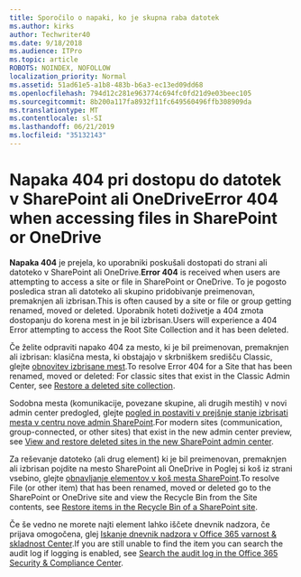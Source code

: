 ```yaml
---
title: Sporočilo o napaki, ko je skupna raba datotek
ms.author: kirks
author: Techwriter40
ms.date: 9/18/2018
ms.audience: ITPro
ms.topic: article
ROBOTS: NOINDEX, NOFOLLOW
localization_priority: Normal
ms.assetid: 51ad61e5-a1b8-483b-b6a3-ec13ed09dd68
ms.openlocfilehash: 794d12c281e963774c694fc0fd21d9e03beec105
ms.sourcegitcommit: 8b200a117fa8932f11fc649560496ffb308909da
ms.translationtype: MT
ms.contentlocale: sl-SI
ms.lasthandoff: 06/21/2019
ms.locfileid: "35132143"
---
```

# <a name="error-404-when-accessing-files-in-sharepoint-or-onedrive"></a><span data-ttu-id="23f12-102">Napaka 404 pri dostopu do datotek v SharePoint ali OneDrive</span><span class="sxs-lookup"><span data-stu-id="23f12-102">Error 404 when accessing files in SharePoint or OneDrive</span></span>

<span data-ttu-id="23f12-103">**Napaka 404** je prejela, ko uporabniki poskušali dostopati do strani ali datoteko v SharePoint ali OneDrive.</span><span class="sxs-lookup"><span data-stu-id="23f12-103">**Error 404** is received when users are attempting to access a site or file in SharePoint or OneDrive.</span></span> <span data-ttu-id="23f12-104">To je pogosto posledica stran ali datoteko ali skupino pridobivanje preimenovan, premaknjen ali izbrisan.</span><span class="sxs-lookup"><span data-stu-id="23f12-104">This is often caused by a site or file or group getting renamed, moved or deleted.</span></span>
<span data-ttu-id="23f12-105">Uporabnik hoteti doživetje a 404 zmota dostopanju do korena mest in je bil izbrisan.</span><span class="sxs-lookup"><span data-stu-id="23f12-105">Users will experience a 404 Error attempting to access the Root Site Collection and it has been deleted.</span></span>

<span data-ttu-id="23f12-106">Če želite odpraviti napako 404 za mesto, ki je bil preimenovan, premaknjen ali izbrisan: klasična mesta, ki obstajajo v skrbniškem središču Classic, glejte [obnovitev izbrisane mest](https://docs.microsoft.com/sharepoint/restore-deleted-site-collection).</span><span class="sxs-lookup"><span data-stu-id="23f12-106">To resolve Error 404 for a Site that has been renamed, moved or deleted: For classic sites that exist in the Classic Admin Center, see [Restore a deleted site collection](https://docs.microsoft.com/sharepoint/restore-deleted-site-collection).</span></span>

<span data-ttu-id="23f12-107">Sodobna mesta (komunikacije, povezane skupine, ali drugih mestih) v novi admin center predogled, glejte [pogled in postaviti v prejšnje stanje izbrisati mesta v centru nove admin SharePoint](https://docs.microsoft.com/sharepoint/view-and-restore-deleted-sites-in-new-admin-center).</span><span class="sxs-lookup"><span data-stu-id="23f12-107">For modern sites (communication, group-connected, or other sites) that exist in the new admin center preview, see [View and restore deleted sites in the new SharePoint admin center](https://docs.microsoft.com/sharepoint/view-and-restore-deleted-sites-in-new-admin-center).</span></span>

<span data-ttu-id="23f12-108">Za reševanje datoteko (ali drug element) ki je bil preimenovan, premaknjen ali izbrisan pojdite na mesto SharePoint ali OneDrive in Poglej si koš iz strani vsebino, glejte [obnavljanje elementov v koš mesta SharePoint](https://support.office.com/article/Restore-items-in-the-Recycle-Bin-of-a-SharePoint-site-6df466b6-55f2-4898-8d6e-c0dff851a0be).</span><span class="sxs-lookup"><span data-stu-id="23f12-108">To resolve File (or other item) that has been renamed, moved or deleted go to the SharePoint or OneDrive site and view the Recycle Bin from the Site contents, see [Restore items in the Recycle Bin of a SharePoint site](https://support.office.com/article/Restore-items-in-the-Recycle-Bin-of-a-SharePoint-site-6df466b6-55f2-4898-8d6e-c0dff851a0be).</span></span>

 <span data-ttu-id="23f12-109">Če še vedno ne morete najti element lahko iščete dnevnik nadzora, če prijava omogočena, glej [Iskanje dnevnik nadzora v Office 365 varnost &amp; skladnost Center](https://support.office.com/client/search-the-audit-log-in-the-office-365-security-compliance-center-0d4d0f35-390b-4518-800e-0c7ec95e946c).</span><span class="sxs-lookup"><span data-stu-id="23f12-109">If you are still unable to find the item you can search the audit log if logging is enabled, see  [Search the audit log in the Office 365 Security &amp; Compliance Center](https://support.office.com/client/search-the-audit-log-in-the-office-365-security-compliance-center-0d4d0f35-390b-4518-800e-0c7ec95e946c).</span></span>


    

